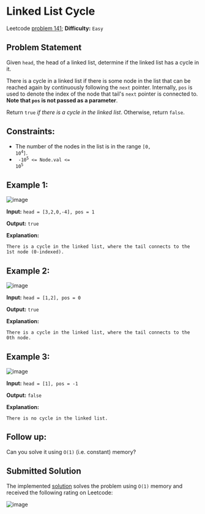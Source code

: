 # Linked List Cycle

Leetcode [problem 141](https://leetcode.com/problems/linked-list-cycle/); **Difficulty:** `Easy`

## Problem Statement

Given `head`, the head of a linked list, determine if the linked list has a cycle in it.

There is a cycle in a linked list if there is some node in the list that can be reached again by continuously following the `next` pointer. Internally, `pos` is used to denote the index of the node that tail's `next` pointer is connected to. **Note that `pos` is not passed as a parameter**.

Return `true` _if there is a cycle in the linked list_. Otherwise, return `false`.

## Constraints:

- The number of the nodes in the list is in the range <code>[0, 10<sup>4</sup>]</code>.
- <code> -10<sup>5</sup> <= Node.val <= 10<sup>5</sup></code>

## Example 1:

![image](https://user-images.githubusercontent.com/33619581/123709724-d4e8e600-d86d-11eb-9bb2-ac25584b3c47.png)

**Input:** `head = [3,2,0,-4], pos = 1`

**Output:** `true`

**Explanation:**
```
There is a cycle in the linked list, where the tail connects to the 1st node (0-indexed).
```

## Example 2:

![image](https://user-images.githubusercontent.com/33619581/123709770-e8944c80-d86d-11eb-9fb1-65f11dde55ef.png)

**Input:** `head = [1,2], pos = 0`

**Output:** `true`

**Explanation:**
```
There is a cycle in the linked list, where the tail connects to the 0th node.
```

## Example 3:

![image](https://user-images.githubusercontent.com/33619581/123709827-fcd84980-d86d-11eb-9f05-22503dbe6a32.png)

**Input:** `head = [1], pos = -1`

**Output:** `false`

**Explanation:**
```
There is no cycle in the linked list.
```

## Follow up:

Can you solve it using `O(1)` (i.e. constant) memory?

## Submitted Solution

The implemented [solution](solution.cpp) solves the problem using `O(1)` memory and received the following rating on Leetcode:

![image](https://user-images.githubusercontent.com/33619581/123709950-26917080-d86e-11eb-9745-6c74924e4e06.png)
